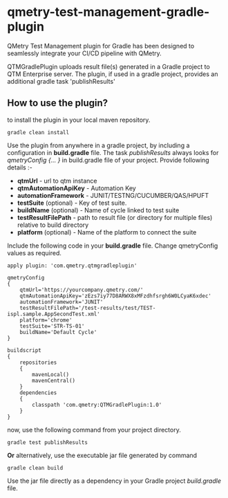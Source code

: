 # qmetry-test-management-gradle-plugin
QMetry Test Management plugin for Gradle has been designed to seamlessly integrate your CI/CD pipeline with QMetry.

QTMGradlePlugin uploads result file(s) generated in a Gradle project to QTM Enterprise server.
The plugin, if used in a gradle project, provides an additional gradle task 'publishResults'

## How to use the plugin?
to install the plugin in your local maven repository. 
```
gradle clean install
```
Use the plugin from anywhere in a gradle project, by including a configuration in **build.gradle** file.
The task *publishResults* always looks for *qmetryConfig {... }* in build.gradle file of your project. Provide following details :-

* **qtmUrl** - url to qtm instance
* **qtmAutomationApiKey** - Automation Key
* **automationFramework** - JUNIT/TESTNG/CUCUMBER/QAS/HPUFT
* **testSuite** (optional) - Key of test suite.
* **buildName** (optional) - Name of cycle linked to test suite
* **testResultFilePath** - path to result file (or directory for multiple files) relative to build directory
* **platform** (optional) - Name of the platform to connect the suite

Include the following code in your **build.gradle** file. Change qmetryConfig values as required.
```
apply plugin: 'com.qmetry.qtmgradleplugin'

qmetryConfig
{
	qtmUrl='https://yourcompany.qmetry.com/'
	qtmAutomationApiKey='zEzs7iy77D8ARWX8xMFzdhfsrgh6W0LCyaK6xdec'
	automationFramework='JUNIT'
	testResultFilePath='/test-results/test/TEST-ispl.sample.AppSecondTest.xml'
	platform='chrome'
	testSuite='STR-TS-01'
	buildName='Default Cycle'
}

buildscript
{
    repositories
	{
        mavenLocal()
		mavenCentral()
    }
    dependencies
	{
        classpath 'com.qmetry:QTMGradlePlugin:1.0'
    }
}
```
now, use the following command from your project directory.
```
gradle test publishResults
```
**Or** alternatively, use the executable jar file generated by command 
```
gradle clean build
```
Use the jar file directly as a dependency in your Gradle project *build.gradle* file.